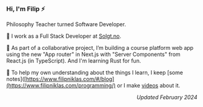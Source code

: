 ### Hi, I'm Filip ⚡

Philosophy Teacher turned Software Developer.

💼 I work as a Full Stack Developer at [Solgt.no](https://solgt.no).

🌱 As part of a collaborative project, I’m building a course platform web app using the new "App router" in Next.js with "Server Components" from React.js (in TypeScript). And I'm learning Rust for fun. 

🤔 To help my own understanding about the things I learn, I keep [some notes]([https://www.filipniklas.com/#/blog](https://www.filipniklas.com/programming/) or I make [videos](https://www.youtube.com/channel/UCucr6RJk-jCqVYWtxJQ-2Ag) about it. 

_<p align="right">Updated February 2024</p>_
<!--
**Firgrep/Firgrep** is a ✨ _special_ ✨ repository because its `README.md` (this file) appears on your GitHub profile.

Here are some ideas to get you started:

- 🔭 I’m currently working on ...
- 🌱 I’m currently learning ...
- 👯 I’m looking to collaborate on ...
- 🤔 I’m looking for help with ...
- 💬 Ask me about ...
- 📫 How to reach me: ...
- 😄 Pronouns: ...
- ⚡ Fun fact: ...
-->
